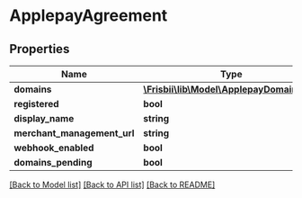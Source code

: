 # ApplepayAgreement

## Properties
Name | Type | Description | Notes
------------ | ------------- | ------------- | -------------
**domains** | [**\Frisbii\lib\Model\ApplepayDomainDto[]**](ApplepayDomainDto.md) |  | [optional] 
**registered** | **bool** |  | [optional] 
**display_name** | **string** |  | 
**merchant_management_url** | **string** |  | [optional] 
**webhook_enabled** | **bool** |  | [optional] 
**domains_pending** | **bool** |  | [optional] 

[[Back to Model list]](../../README.md#documentation-for-models) [[Back to API list]](../../README.md#documentation-for-api-endpoints) [[Back to README]](../../README.md)

